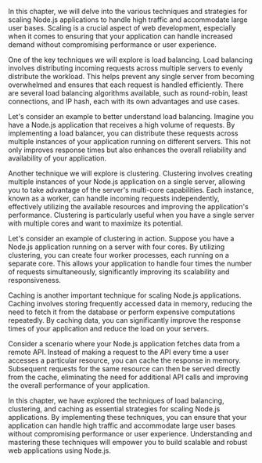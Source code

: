 In this chapter, we will delve into the various techniques and strategies for scaling Node.js applications to handle high traffic and accommodate large user bases. Scaling is a crucial aspect of web development, especially when it comes to ensuring that your application can handle increased demand without compromising performance or user experience.

One of the key techniques we will explore is load balancing. Load balancing involves distributing incoming requests across multiple servers to evenly distribute the workload. This helps prevent any single server from becoming overwhelmed and ensures that each request is handled efficiently. There are several load balancing algorithms available, such as round-robin, least connections, and IP hash, each with its own advantages and use cases.

Let's consider an example to better understand load balancing. Imagine you have a Node.js application that receives a high volume of requests. By implementing a load balancer, you can distribute these requests across multiple instances of your application running on different servers. This not only improves response times but also enhances the overall reliability and availability of your application.

Another technique we will explore is clustering. Clustering involves creating multiple instances of your Node.js application on a single server, allowing you to take advantage of the server's multi-core capabilities. Each instance, known as a worker, can handle incoming requests independently, effectively utilizing the available resources and improving the application's performance. Clustering is particularly useful when you have a single server with multiple cores and want to maximize its potential.

Let's consider an example of clustering in action. Suppose you have a Node.js application running on a server with four cores. By utilizing clustering, you can create four worker processes, each running on a separate core. This allows your application to handle four times the number of requests simultaneously, significantly improving its scalability and responsiveness.

Caching is another important technique for scaling Node.js applications. Caching involves storing frequently accessed data in memory, reducing the need to fetch it from the database or perform expensive computations repeatedly. By caching data, you can significantly improve the response times of your application and reduce the load on your servers.

Consider a scenario where your Node.js application fetches data from a remote API. Instead of making a request to the API every time a user accesses a particular resource, you can cache the response in memory. Subsequent requests for the same resource can then be served directly from the cache, eliminating the need for additional API calls and improving the overall performance of your application.

In this chapter, we have explored the techniques of load balancing, clustering, and caching as essential strategies for scaling Node.js applications. By implementing these techniques, you can ensure that your application can handle high traffic and accommodate large user bases without compromising performance or user experience. Understanding and mastering these techniques will empower you to build scalable and robust web applications using Node.js.